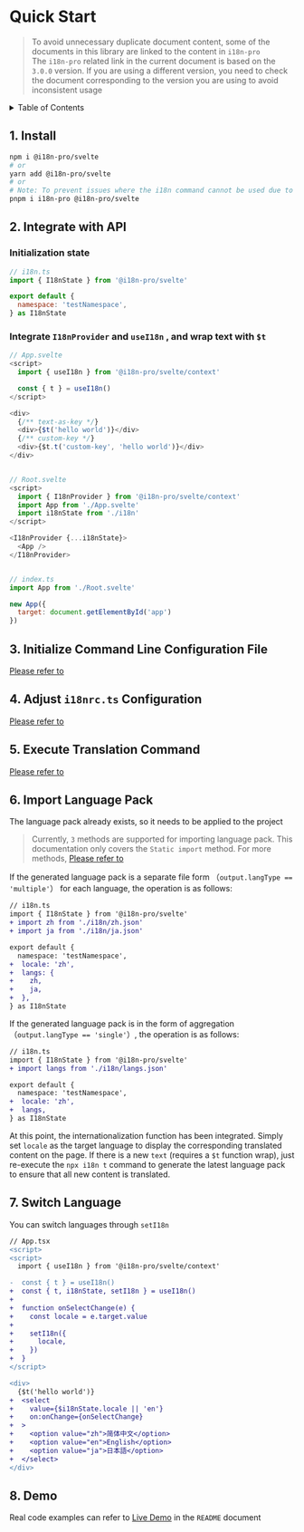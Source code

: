
# Quick Start

> To avoid unnecessary duplicate document content, some of the documents in this library are linked to the content in  `i18n-pro` <br/>
> The  `i18n-pro`  related link in the current document is based on the  `3.0.0`  version. If you are using a different version, you need to check the document corresponding to the version you are using to avoid inconsistent usage<br/>
<details >
  <summary>Table of Contents</summary>

  &emsp;&emsp;[1. Install](#1-install)<br/>
  &emsp;&emsp;[2. Integrate with API](#2-integrate-with-api)<br/>
  &emsp;&emsp;&emsp;&emsp;[Initialization state](#initialization-state)<br/>
  &emsp;&emsp;&emsp;&emsp;[Integrate  `I18nProvider`  and  `useI18n` , and wrap text with  `$t` ](#integrate--i18nprovider--and--usei18n--and-wrap-text-with--t)<br/>
  &emsp;&emsp;[3. Initialize Command Line Configuration File](#3-initialize-command-line-configuration-file)<br/>
  &emsp;&emsp;[4. Adjust  `i18nrc.ts`  Configuration](#4-adjust--i18nrcts--configuration)<br/>
  &emsp;&emsp;[5. Execute Translation Command](#5-execute-translation-command)<br/>
  &emsp;&emsp;[6. Import Language Pack](#6-import-language-pack)<br/>
  &emsp;&emsp;[7. Switch Language](#7-switch-language)<br/>
  &emsp;&emsp;[8. Demo](#8-demo)<br/>

</details>

## 1. Install

```bash
npm i @i18n-pro/svelte
# or
yarn add @i18n-pro/svelte
# or
# Note: To prevent issues where the i18n command cannot be used due to ghost dependencies, it is essential to install i18n-pro when using pnpm
pnpm i i18n-pro @i18n-pro/svelte
```

## 2. Integrate with API

### Initialization state

```js
// i18n.ts
import { I18nState } from '@i18n-pro/svelte'

export default {
  namespace: 'testNamespace',
} as I18nState
```

### Integrate  `I18nProvider`  and  `useI18n` , and wrap text with  `$t` 

```js
// App.svelte
<script>
  import { useI18n } from '@i18n-pro/svelte/context'

  const { t } = useI18n()
</script>

<div>
  {/** text-as-key */}
  <div>{$t('hello world')}</div>
  {/** custom-key */}
  <div>{$t.t('custom-key', 'hello world')}</div>
</div>


// Root.svelte
<script>
  import { I18nProvider } from '@i18n-pro/svelte/context'
  import App from './App.svelte'
  import i18nState from './i18n'
</script>

<I18nProvider {...i18nState}>
  <App />
</I18nProvider>


// index.ts
import App from './Root.svelte'

new App({
  target: document.getElementById('app')
})
```


## 3. Initialize Command Line Configuration File
[Please refer to](https://github.com/i18n-pro/core/blob/v3.0.0/docs/dist/USAGE.md#3-initialize-command-line-configuration-file)

## 4. Adjust  `i18nrc.ts`  Configuration
[Please refer to](https://github.com/i18n-pro/core/blob/v3.0.0/docs/dist/USAGE.md#4-adjust--i18nrcts--configuration)

## 5. Execute Translation Command
[Please refer to](https://github.com/i18n-pro/core/blob/v3.0.0/docs/dist/USAGE.md#5-execute-translation-command)

## 6. Import Language Pack
The language pack already exists, so it needs to be applied to the project

> Currently,  `3`  methods are supported for importing language pack. This documentation only covers the  `Static import`  method. For more methods, [Please refer to](https://github.com/i18n-pro/core/blob/v3.0.0/docs/dist/USAGE.md#6-import-language-pack)<br/>

If the generated language pack is a separate file form （`output.langType == 'multiple'`） for each language, the operation is as follows:
```diff
// i18n.ts
import { I18nState } from '@i18n-pro/svelte'
+ import zh from './i18n/zh.json'
+ import ja from './i18n/ja.json'

export default {
  namespace: 'testNamespace',
+  locale: 'zh',
+  langs: {
+    zh,
+    ja,
+  },
} as I18nState
```
If the generated language pack is in the form of aggregation （`output.langType == 'single'`）, the operation is as follows:
```diff
// i18n.ts
import { I18nState } from '@i18n-pro/svelte'
+ import langs from './i18n/langs.json'

export default {
  namespace: 'testNamespace',
+  locale: 'zh',
+  langs,
} as I18nState
```
At this point, the internationalization function has been integrated. Simply set  `locale`  as the target language to display the corresponding translated content on the page. If there is a new  `text`  (requires a  `$t`  function wrap), just re-execute the  `npx i18n t`  command to generate the latest language pack to ensure that all new content is translated.

## 7. Switch Language
You can switch languages through  `setI18n` 
```diff
// App.tsx
<script>
<script>
  import { useI18n } from '@i18n-pro/svelte/context'

-  const { t } = useI18n()
+  const { t, i18nState, setI18n } = useI18n()
+
+  function onSelectChange(e) {
+    const locale = e.target.value
+
+    setI18n({
+      locale,
+    })
+  }
</script>

<div>
  {$t('hello world')}
+  <select
+    value={$i18nState.locale || 'en'}
+    on:onChange={onSelectChange}
+  >
+    <option value="zh">简体中文</option>
+    <option value="en">English</option>
+    <option value="ja">日本語</option>
+  </select>
</div>
```


## 8. Demo
Real code examples can refer to  [Live Demo](https://github.com/i18n-pro/svelte/tree/v2.0.0#live-demo)  in the  `README`  document
